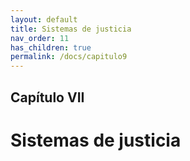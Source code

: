 ```yaml
---
layout: default
title: Sistemas de justicia
nav_order: 11
has_children: true
permalink: /docs/capitulo9
---
```



## Capítulo VII
# Sistemas de justicia


